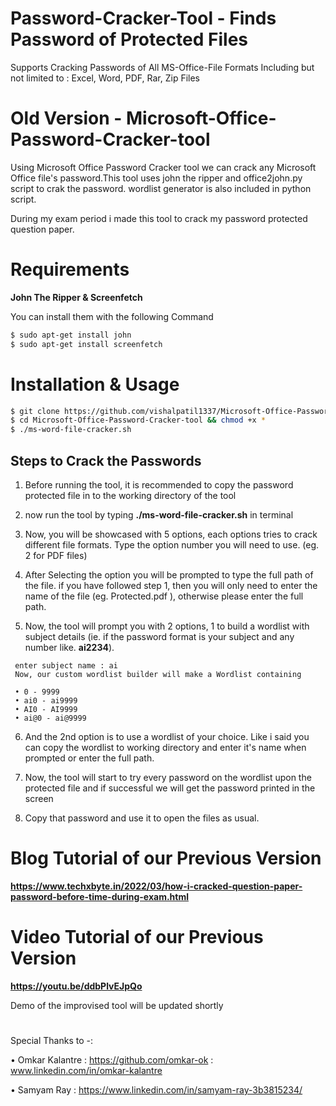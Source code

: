 # Password-Cracker-Tool - Finds Password of Protected Files
Supports Cracking Passwords of All MS-Office-File Formats Including but not limited to :
Excel, Word, PDF, Rar, Zip Files

# Old Version - Microsoft-Office-Password-Cracker-tool
Using Microsoft Office Password Cracker tool we can crack any Microsoft Office file's password.This tool uses john the ripper and office2john.py script to crak the password. wordlist generator is also included in python script.

During my exam period i made this tool to crack my password protected question paper.


# Requirements

**John The Ripper & Screenfetch**

You can install them with the following Command

``` bash
$ sudo apt-get install john
$ sudo apt-get install screenfetch
```


# Installation & Usage

``` bash
$ git clone https://github.com/vishalpatil1337/Microsoft-Office-Password-Cracker-tool.git
$ cd Microsoft-Office-Password-Cracker-tool && chmod +x *
$ ./ms-word-file-cracker.sh       
```

   ## Steps to Crack the Passwords 
   
   1) Before running the tool, it is recommended to copy the password protected file in to the working directory of the tool
   
   2) now run the tool by typing **./ms-word-file-cracker.sh** in terminal

   3) Now, you will be showcased with 5 options, each options tries to crack different file formats. Type the option number you will need to use. (eg. 2 for PDF files)   
   
   4) After Selecting the option you will be prompted to type the full path of the file. if you have followed step 1, then you will only need to enter the name of the file (eg. Protected.pdf ), otherwise please enter the full path.
   
   5) Now, the tool will prompt you with 2 options, 1 to build a wordlist with subject details (ie. if the password format is your subject and any number like. **ai2234**).
   
    
     enter subject name : ai  
     Now, our custom wordlist builder will make a Wordlist containing   
      
     • 0 - 9999  
     • ai0 - ai9999  
     • AI0 - AI9999  
     • ai@0 - ai@9999   
   
   6) And the 2nd option is to use a wordlist of your choice. Like i said you can copy the wordlist to working directory and enter it's name when prompted or enter the full path.

   7) Now, the tool will start to try every password on the wordlist upon the protected file and if successful we will get the password printed in the screen

   8) Copy that password and use it to open the files as usual.
   
  
  # Blog Tutorial of our Previous Version
  
**https://www.techxbyte.in/2022/03/how-i-cracked-question-paper-password-before-time-during-exam.html**
  
  # Video Tutorial of our Previous Version

**https://youtu.be/ddbPlvEJpQo**

Demo of the improvised tool will be updated shortly


#



Special Thanks to -: 

   •	Omkar Kalantre  :   https://github.com/omkar-ok :  www.linkedin.com/in/omkar-kalantre
   
   •	Samyam Ray      :   https://www.linkedin.com/in/samyam-ray-3b3815234/

